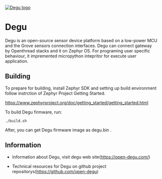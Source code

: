 [![Degu logo](doc/images/degu_logo.png)](https://open-degu.com)

Degu
========

Degu is an open-source sensor device platform based on a low-power MCU and the Grove sensors connection interfaces. Degu can connect gateway by Openthread stacks and it on Zephyr OS. For programing user specific behaviour, it impremented micropython intepritor for execute user application.

Building
--------

To prepare for building, install Zephyr SDK and setting up build environment follow
instrction of Zephyr Project Getting Started.

https://www.zephyrproject.org/doc/getting_started/getting_started.html

To build Degu firmware, run:

    ./build.sh

After, you can get Degu firmware image as degu.bin .

Information
--------

* Information about Degu, visit degu web site(https://open-degu.com/)

* Technical resources for Degu on github project repositorys(https://github.com/open-degu)

